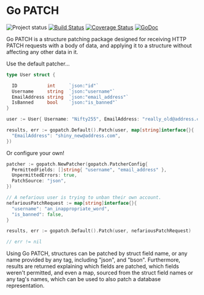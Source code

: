 # Go PATCH
![Project status](https://img.shields.io/badge/version-1.0.2-green.svg)
[![Build Status](https://travis-ci.org/Nifty255/gopatch.svg?branch=master)](https://travis-ci.org/Nifty255/gopatch)
[![Coverage Status](https://coveralls.io/repos/github/Nifty255/gopatch/badge.svg?branch=master)](https://coveralls.io/github/Nifty255/gopatch?branch=master)
[![GoDoc](https://godoc.org/github.com/Nifty255/gopatch?status.svg)](https://godoc.org/github.com/Nifty255/gopatch)

Go PATCH is a structure patching package designed for receiving HTTP PATCH requests with a body of data, and applying it to a structure without affecting any other data in it.

Use the default patcher...

```go
type User struct {

  ID           int     `json:"id"`
  Username     string  `json:"username"`
  EmailAddress string  `json:"email_address"`
  IsBanned     bool    `json:"is_banned"`
}

user := User{ Username: "Nifty255", EmailAddress: "really_old@address.com"}

results, err := gopatch.Default().Patch(user, map[string]interface{}{
  "EmailAddress": "shiny_new@address.com",
})
```

Or configure your own!

```go
patcher := gopatch.NewPatcher(gopatch.PatcherConfig{
  PermittedFields: []string{ "username", "email_address" },
  UnpermittedErrors: true,
  PatchSource: "json",
})

// A nefarious user is trying to unban their own account.
nefariousPatchRequest := map[string]interface{}{
  "username": "an_inappropriate_word",
  "is_banned": false,
}

results, err := gopatch.Default().Patch(user, nefariousPatchRequest)

// err != nil
```

Using Go PATCH, structures can be patched by struct field name, or any name provided by any tag, including "json", and "bson". Furthermore, results are returned explaining which fields are patched, which fields weren't permitted, and even a map, sourced from the struct field names or any tag's names, which can be used to also patch a database representation.